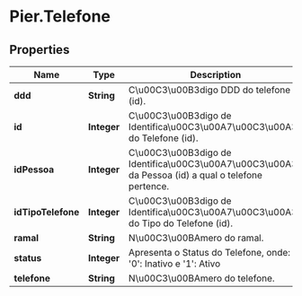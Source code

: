 # Pier.Telefone

## Properties
Name | Type | Description | Notes
------------ | ------------- | ------------- | -------------
**ddd** | **String** | C\u00C3\u00B3digo DDD do telefone (id). | [optional] 
**id** | **Integer** | C\u00C3\u00B3digo de Identifica\u00C3\u00A7\u00C3\u00A3o do Telefone (id). | [optional] 
**idPessoa** | **Integer** | C\u00C3\u00B3digo de Identifica\u00C3\u00A7\u00C3\u00A3o da Pessoa (id) a qual o telefone pertence. | [optional] 
**idTipoTelefone** | **Integer** | C\u00C3\u00B3digo de Identifica\u00C3\u00A7\u00C3\u00A3o do Tipo do Telefone (id). | [optional] 
**ramal** | **String** | N\u00C3\u00BAmero do ramal. | [optional] 
**status** | **Integer** | Apresenta o Status do Telefone, onde: &#39;0&#39;: Inativo e &#39;1&#39;: Ativo | [optional] 
**telefone** | **String** | N\u00C3\u00BAmero do telefone. | [optional] 



